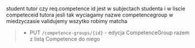 ﻿student
tutor
czy req.competence id jest w subjectach studenta i w liscie competeceid tutora
jesli tak wyciagamy nazwe competencegroup
w miedzyczasie validujemy wszytko
robimy matcha

> - PUT `/competence-groups/{id}` - edycja CompetenceGroup razem z listą Competence do niego 